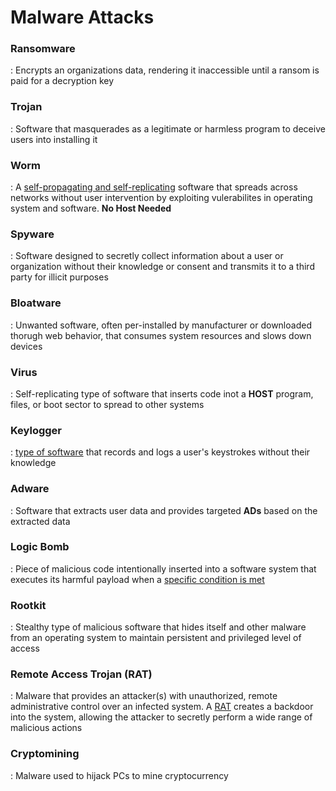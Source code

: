 # Malware Attacks

### Ransomware
 : Encrypts an organizations data, rendering it inaccessible until a ransom is paid for a decryption key


### Trojan
 :  Software that masquerades as a legitimate or harmless program to deceive users into installing it


### Worm
 : A <ins>self-propagating and self-replicating</ins> software that spreads across networks without user intervention by exploiting vulerabilites in operating system and software. **No Host Needed**


### Spyware
 : Software designed to secretly collect information about a user or organization without their knowledge or consent and transmits it to a third party for illicit purposes


### Bloatware
 : Unwanted software, often per-installed by manufacturer or downloaded thorugh web behavior, that consumes system resources and slows down devices


### Virus
 : Self-replicating type of software that inserts code inot a **HOST** program, files, or boot sector to spread to other systems


### Keylogger
 : <ins>type of software</ins> that records and logs a user's keystrokes without their knowledge


### Adware
 : Software that extracts user data and provides targeted **ADs** based on the extracted data


### Logic Bomb
 : Piece of malicious code intentionally inserted into a software system that executes its harmful payload when a <ins>specific condition is met</ins>


### Rootkit
 : Stealthy type of malicious software that hides itself and other malware from an operating system to maintain persistent and privileged level of access


### Remote Access Trojan (RAT)
 : Malware that provides an attacker(s) with unauthorized, remote administrative control over an infected system. A <ins>RAT</ins> creates a backdoor into the system, allowing the attacker to secretly perform a wide range of malicious actions


### Cryptomining
 : Malware used to hijack PCs to mine cryptocurrency